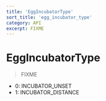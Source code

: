 ```yaml
---
title: 'EggIncubatorType'
sort_title: 'egg_incubator_type'
category: API
excerpt: FIXME
---
```


# EggIncubatorType

> FIXME

- 0: INCUBATOR_UNSET
- 1: INCUBATOR_DISTANCE
